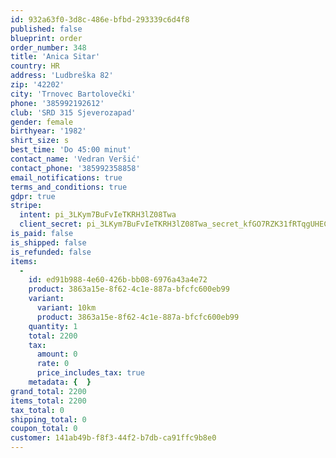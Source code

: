 ```yaml
---
id: 932a63f0-3d8c-486e-bfbd-293339c6d4f8
published: false
blueprint: order
order_number: 348
title: 'Anica Sitar'
country: HR
address: 'Ludbreška 82'
zip: '42202'
city: 'Trnovec Bartolovečki'
phone: '385992192612'
club: 'SRD 315 Sjeverozapad'
gender: female
birthyear: '1982'
shirt_size: s
best_time: 'Do 45:00 minut'
contact_name: 'Vedran Veršić'
contact_phone: '385992358858'
email_notifications: true
terms_and_conditions: true
gdpr: true
stripe:
  intent: pi_3LKym7BuFvIeTKRH3lZ08Twa
  client_secret: pi_3LKym7BuFvIeTKRH3lZ08Twa_secret_kfGO7RZK31fRTqgUHECRVVf4H
is_paid: false
is_shipped: false
is_refunded: false
items:
  -
    id: ed91b988-4e60-426b-bb08-6976a43a4e72
    product: 3863a15e-8f62-4c1e-887a-bfcfc600eb99
    variant:
      variant: 10km
      product: 3863a15e-8f62-4c1e-887a-bfcfc600eb99
    quantity: 1
    total: 2200
    tax:
      amount: 0
      rate: 0
      price_includes_tax: true
    metadata: {  }
grand_total: 2200
items_total: 2200
tax_total: 0
shipping_total: 0
coupon_total: 0
customer: 141ab49b-f8f3-44f2-b7db-ca91ffc9b8e0
---
```

